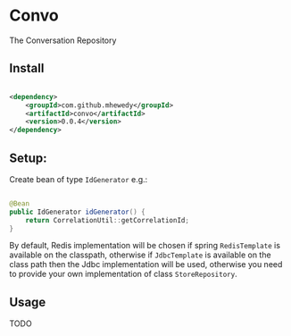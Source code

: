# Convo

The Conversation Repository

## Install

```xml

<dependency>
    <groupId>com.github.mhewedy</groupId>
    <artifactId>convo</artifactId>
    <version>0.0.4</version>
</dependency>
```

## Setup:

Create bean of type `IdGenerator` e.g.:

```java

@Bean
public IdGenerator idGenerator() {
    return CorrelationUtil::getCorrelationId;
}
```

By default, Redis implementation will be chosen if spring `RedisTemplate` is available on the classpath,
otherwise if `JdbcTemplate` is available on the class path then the Jdbc implementation will be used,
otherwise you need to provide your own implementation of class `StoreRepository`.


## Usage
TODO